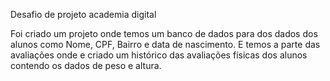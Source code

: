 Desafio de projeto academia digital 

Foi criado um projeto onde temos um banco de dados para dos dados dos alunos como Nome, CPF, Bairro e data de nascimento. E temos a parte das avaliações onde e criado um histórico das avaliações físicas dos alunos contendo os dados de peso e altura.